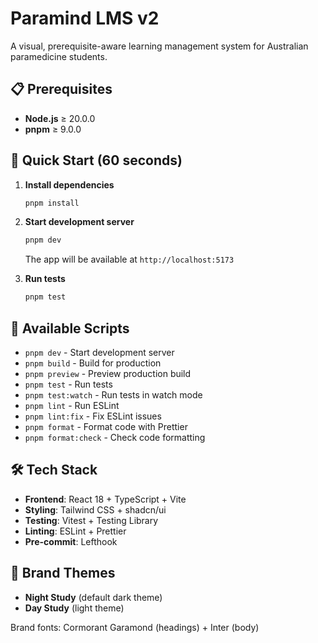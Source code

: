 # Paramind LMS v2

A visual, prerequisite-aware learning management system for Australian
paramedicine students.

## 📋 Prerequisites

- **Node.js** ≥ 20.0.0
- **pnpm** ≥ 9.0.0

## 🚀 Quick Start (60 seconds)

1. **Install dependencies**

   ```bash
   pnpm install
   ```

2. **Start development server**

   ```bash
   pnpm dev
   ```

   The app will be available at `http://localhost:5173`

3. **Run tests**

   ```bash
   pnpm test
   ```

## 📜 Available Scripts

- `pnpm dev` - Start development server
- `pnpm build` - Build for production
- `pnpm preview` - Preview production build
- `pnpm test` - Run tests
- `pnpm test:watch` - Run tests in watch mode
- `pnpm lint` - Run ESLint
- `pnpm lint:fix` - Fix ESLint issues
- `pnpm format` - Format code with Prettier
- `pnpm format:check` - Check code formatting

## 🛠️ Tech Stack

- **Frontend**: React 18 + TypeScript + Vite
- **Styling**: Tailwind CSS + shadcn/ui
- **Testing**: Vitest + Testing Library
- **Linting**: ESLint + Prettier
- **Pre-commit**: Lefthook

## 🎨 Brand Themes

- **Night Study** (default dark theme)
- **Day Study** (light theme)

Brand fonts: Cormorant Garamond (headings) + Inter (body)
